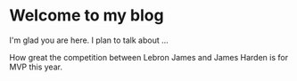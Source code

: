 # Welcome to my blog

I'm glad you are here. I plan to talk about ...

How great the competition between Lebron James and James Harden is for MVP this year.
